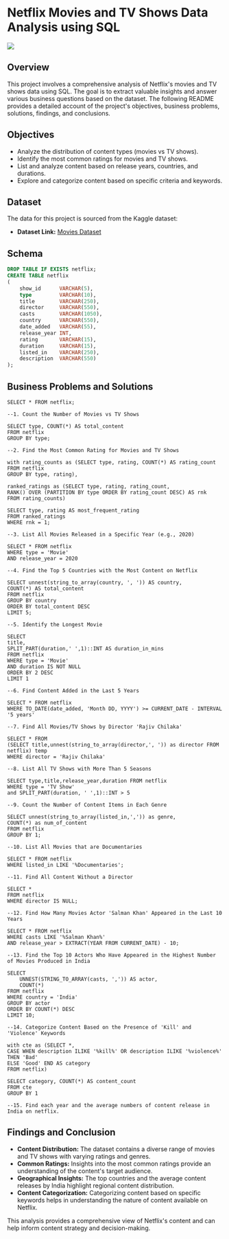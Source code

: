 # Netflix Movies and TV Shows Data Analysis using SQL

![](https://github.com/najirh/netflix_sql_project/blob/main/logo.png)

## Overview
This project involves a comprehensive analysis of Netflix's movies and TV shows data using SQL. The goal is to extract valuable insights and answer various business questions based on the dataset. The following README provides a detailed account of the project's objectives, business problems, solutions, findings, and conclusions.

## Objectives

- Analyze the distribution of content types (movies vs TV shows).
- Identify the most common ratings for movies and TV shows.
- List and analyze content based on release years, countries, and durations.
- Explore and categorize content based on specific criteria and keywords.

## Dataset

The data for this project is sourced from the Kaggle dataset:

- **Dataset Link:** [Movies Dataset](https://www.kaggle.com/datasets/shivamb/netflix-shows?resource=download)

## Schema

```sql
DROP TABLE IF EXISTS netflix;
CREATE TABLE netflix
(
    show_id      VARCHAR(5),
    type         VARCHAR(10),
    title        VARCHAR(250),
    director     VARCHAR(550),
    casts        VARCHAR(1050),
    country      VARCHAR(550),
    date_added   VARCHAR(55),
    release_year INT,
    rating       VARCHAR(15),
    duration     VARCHAR(15),
    listed_in    VARCHAR(250),
    description  VARCHAR(550)
);
```

## Business Problems and Solutions

```
SELECT * FROM netflix;

--1. Count the Number of Movies vs TV Shows

SELECT type, COUNT(*) AS total_content
FROM netflix
GROUP BY type;

--2. Find the Most Common Rating for Movies and TV Shows

with rating_counts as (SELECT type, rating, COUNT(*) AS rating_count
FROM netflix
GROUP BY type, rating),

ranked_ratings as (SELECT type, rating, rating_count,
RANK() OVER (PARTITION BY type ORDER BY rating_count DESC) AS rnk
FROM rating_counts)

SELECT type, rating AS most_frequent_rating
FROM ranked_ratings
WHERE rnk = 1;

--3. List All Movies Released in a Specific Year (e.g., 2020)

SELECT * FROM netflix
WHERE type = 'Movie'
AND release_year = 2020

--4. Find the Top 5 Countries with the Most Content on Netflix

SELECT unnest(string_to_array(country, ', ')) AS country,
COUNT(*) AS total_content
FROM netflix
GROUP BY country
ORDER BY total_content DESC
LIMIT 5;

--5. Identify the Longest Movie

SELECT 
title,
SPLIT_PART(duration,' ',1)::INT AS duration_in_mins
FROM netflix
WHERE type = 'Movie'
AND duration IS NOT NULL
ORDER BY 2 DESC
LIMIT 1

--6. Find Content Added in the Last 5 Years

SELECT * FROM netflix
WHERE TO_DATE(date_added, 'Month DD, YYYY') >= CURRENT_DATE - INTERVAL '5 years'

--7. Find All Movies/TV Shows by Director 'Rajiv Chilaka'

SELECT * FROM 
(SELECT title,unnest(string_to_array(director,', ')) as director FROM netflix) temp
WHERE director = 'Rajiv Chilaka'

--8. List All TV Shows with More Than 5 Seasons

SELECT type,title,release_year,duration FROM netflix
WHERE type = 'TV Show'
and SPLIT_PART(duration, ' ',1)::INT > 5

--9. Count the Number of Content Items in Each Genre

SELECT unnest(string_to_array(listed_in,',')) as genre,
COUNT(*) as num_of_content 
FROM netflix
GROUP BY 1;

--10. List All Movies that are Documentaries

SELECT * FROM netflix
WHERE listed_in LIKE '%Documentaries';

--11. Find All Content Without a Director

SELECT * 
FROM netflix
WHERE director IS NULL;

--12. Find How Many Movies Actor 'Salman Khan' Appeared in the Last 10 Years

SELECT * FROM netflix
WHERE casts LIKE '%Salman Khan%'
AND release_year > EXTRACT(YEAR FROM CURRENT_DATE) - 10;

--13. Find the Top 10 Actors Who Have Appeared in the Highest Number of Movies Produced in India

SELECT 
    UNNEST(STRING_TO_ARRAY(casts, ',')) AS actor,
    COUNT(*)
FROM netflix
WHERE country = 'India'
GROUP BY actor
ORDER BY COUNT(*) DESC
LIMIT 10;

--14. Categorize Content Based on the Presence of 'Kill' and 'Violence' Keywords

with cte as (SELECT *,
CASE WHEN description ILIKE '%kill%' OR description ILIKE '%violence%' THEN 'Bad'
ELSE 'Good' END AS category
FROM netflix)

SELECT category, COUNT(*) AS content_count
FROM cte
GROUP BY 1

--15. Find each year and the average numbers of content release in India on netflix.
```

## Findings and Conclusion

- **Content Distribution:** The dataset contains a diverse range of movies and TV shows with varying ratings and genres.
- **Common Ratings:** Insights into the most common ratings provide an understanding of the content's target audience.
- **Geographical Insights:** The top countries and the average content releases by India highlight regional content distribution.
- **Content Categorization:** Categorizing content based on specific keywords helps in understanding the nature of content available on Netflix.

This analysis provides a comprehensive view of Netflix's content and can help inform content strategy and decision-making.
